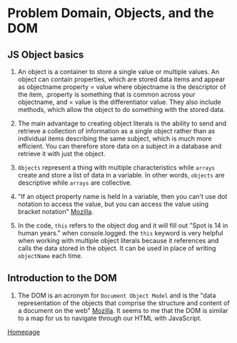 # Problem Domain, Objects, and the DOM

## JS Object basics

1. An object is a container to store a single value or multiple values. An object can contain properties, which are stored data items and appear as objectname.property = value where objectname is the descriptor of the item, .property is something that is common across your objectname, and = value is the differentiator value. They also include methods, which allow the object to do something with the stored data.

2. The main advantage to creating object literals is the ability to send and retrieve a collection of information as a single object rather than as individual items describing the same subject, which is much more efficient. You can therefore store data on a subject in a database and retrieve it with just the object.

3. `Objects` represent a thing with multiple characteristics while `arrays` create and store a list of data in a variable. In other words, `objects` are descriptive while `arrays` are collective.

4. "If an object property name is held in a variable, then you can't use dot notation to access the value, but you can access the value using bracket notation" [Mozilla](https://developer.mozilla.org/en-US/docs/Learn/JavaScript/Objects/Basics).

5. In the code, `this` refers to the object dog and it will fill out "Spot is 14 in human years." when console.logged. the `this` keyword is very helpful when working with multiple object literals because it references and calls the data stored in the object. It can be used in place of writing `objectName` each time.

## Introduction to the DOM

1. The DOM is an acronym for `Document Object Model` and is the "data representation of the objects that comprise the structure and content of a document on the web" [Mozilla](https://developer.mozilla.org/en-US/docs/Web/API/Document_Object_Model/Introduction). It seems to me that the DOM is similar to a map for us to navigate through our HTML with JavaScript.

[Homepage](https://halliwellb.github.io/reading-notes/)

